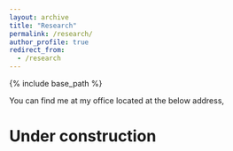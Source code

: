 ```yaml
---
layout: archive
title: "Research"
permalink: /research/
author_profile: true
redirect_from:
  - /research
---
```


{% include base_path %}


You can find me at my office located at the below address,


# Under construction
